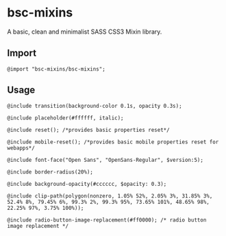 # bsc-mixins
A basic, clean and minimalist SASS CSS3 Mixin library.

## Import
```css3
@import "bsc-mixins/bsc-mixins";
```

## Usage

```css3
@include transition(background-color 0.1s, opacity 0.3s);
```
```css3
@include placeholder(#ffffff, italic);
```
```css3
@include reset(); /*provides basic properties reset*/
```
```css3
@include mobile-reset(); /*provides basic mobile properties reset for webapps*/
```
```css3
@include font-face("Open Sans", "OpenSans-Regular", $version:5);
```
```css3
@include border-radius(20%);
```
```css3
@include background-opacity(#cccccc, $opacity: 0.3);
```
```css3
@include clip-path(polygon(nonzero, 1.05% 52%, 2.05% 3%, 31.85% 3%, 52.4% 8%, 79.45% 6%, 99.3% 2%, 99.3% 95%, 73.65% 101%, 48.65% 98%, 22.25% 97%, 3.75% 100%));
```
```css3
@include radio-button-image-replacement(#ff0000); /* radio button image replacement */
```

